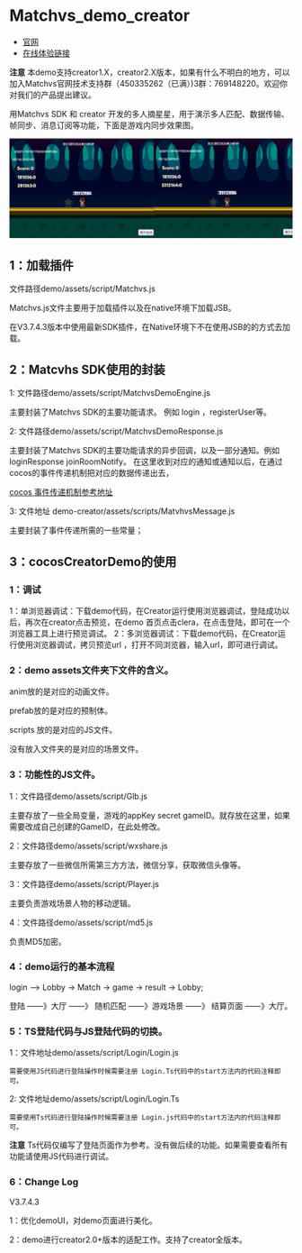 # Matchvs_demo_creator
- [官网](http://www.matchvs.com/serviceDownload)
- [在线体验链接](http://demo.matchvs.com/demo-creator/)

**注意** 本demo支持creator1.X，creator2.X版本，如果有什么不明白的地方，可以加入Matchvs官网技术支持群（450335262（已满）)3群：769148220。欢迎你对我们的产品提出建议。

用Matchvs SDK 和 creator 开发的多人摘星星，用于演示多人匹配、数据传输、帧同步、消息订阅等功能，下面是游戏内同步效果图。

![conv_ops](demo.gif) 

## 1：加载插件

文件路径demo/assets/script/Matchvs.js

Matchvs.js文件主要用于加载插件以及在native环境下加载JSB。

在V3.7.4.3版本中使用最新SDK插件，在Native环境下不在使用JSB的的方式去加载。

## 2：Matcvhs SDK使用的封装

 1: 文件路径demo/assets/script/MatchvsDemoEngine.js

主要封装了Matchvs SDK的主要功能请求。 例如 login ，registerUser等。

 2: 文件路径demo/assets/script/MatchvsDemoResponse.js

主要封装了Matchvs SDK的主要功能请求的异步回调，以及一部分通知。例如 loginResponse joinRoomNotify。 在这里收到对应的通知或通知以后，在通过 cocos的事件传递机制把对应的数据传递出去，

[cocos 事件传递机制参考地址 ](http://docs.cocos.com/creator/manual/zh/scripting/events.html?h=%E4%BA%8B%E4%BB%B6%E4%BC%A0%E9%80%92)

 3: 文件地址 demo-creator/assets/scripts/MatvhvsMessage.js

主要封装了事件传递所需的一些常量；

## 3：cocosCreatorDemo的使用

### 1：调试

 1：单浏览器调试：下载demo代码，在Creator运行使用浏览器调试，登陆成功以后，再次在creator点击预览，在demo 首页点击clera，在点击登陆，即可在一个浏览器工具上进行预览调试。
 2：多浏览器调试：下载demo代码，在Creator运行使用浏览器调试，拷贝预览url ，打开不同浏览器，输入url，即可进行调试。

### 2：demo assets文件夹下文件的含义。

anim放的是对应的动画文件。 

prefab放的是对应的预制体。

scripts 放的是对应的JS文件。

没有放入文件夹的是对应的场景文件。

### 3：功能性的JS文件。

 1：文件路径demo/assets/script/Glb.js

主要存放了一些全局变量，游戏的appKey  secret gameID。就存放在这里，如果需要改成自己创建的GameID，在此处修改。

 2：文件路径demo/assets/script/wxshare.js

主要存放了一些微信所需第三方方法，微信分享，获取微信头像等。

 3：文件路径demo/assets/script/Player.js

主要负责游戏场景人物的移动逻辑。

 4：文件路径demo/assets/script/md5.js

负责MD5加密。


### 4：demo运行的基本流程

login —> Lobby -> Match -> game -> result -> Lobby;

登陆 ——》大厅 ——》 随机匹配 ——》游戏场景 ——》 结算页面 ——》大厅。


### 5：TS登陆代码与JS登陆代码的切换。

  1：文件地址demo/assets/script/Login/Login.js
	
	需要使用JS代码进行登陆操作时候需要注册 Login.Ts代码中的start方法内的代码注释即可。
  
  2: 文件地址demo/assets/script/Login/Login.Ts
		
	需要使用Ts代码进行登陆操作时候需要注册 Login.js代码中的start方法内的代码注释即可。 	
		
**注意** Ts代码仅编写了登陆页面作为参考。没有做后续的功能。如果需要查看所有功能请使用JS代码进行调试。
		
### 6：Change Log

V3.7.4.3

1：优化demoUI，对demo页面进行美化。

2：demo进行creator2.0+版本的适配工作。支持了creator全版本。







